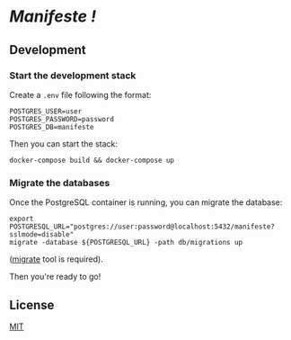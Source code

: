 # _Manifeste !_ 

## Development

### Start the development stack

Create a `.env` file following the format:

```
POSTGRES_USER=user
POSTGRES_PASSWORD=password
POSTGRES_DB=manifeste
```

Then you can start the stack:

```
docker-compose build && docker-compose up
```

### Migrate the databases

Once the PostgreSQL container is running, you can migrate the database:

```
export POSTGRESQL_URL="postgres://user:password@localhost:5432/manifeste?sslmode=disable"
migrate -database ${POSTGRESQL_URL} -path db/migrations up
```

([migrate](https://github.com/golang-migrate/migrate) tool is required).

Then you're ready to go!

## License

[MIT](https://choosealicense.com/licenses/mit/)